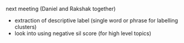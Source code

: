 next meeting (Daniel and Rakshak together)
- extraction of descriptive label (single word or phrase for labelling clusters)
- look into using negative sil score (for high level topics)
